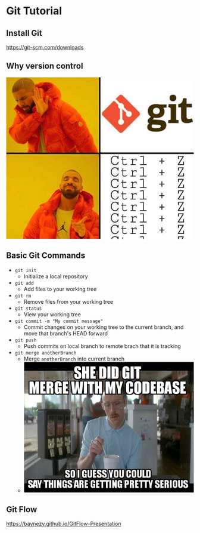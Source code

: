 # Git Tutorial

## Install Git

https://git-scm.com/downloads

## Why version control

![Git meme](gitmeme.jpg?raw=true "Title")

## Basic Git Commands

* `git init`
  * Initialize a local repository
* `git add`
  * Add files to your working tree
* `git rm`
  * Remove files from your working tree
* `git status`
  * View your working tree
* `git commit -m "My commit message"`
  * Commit changes on your working tree to the current branch, and move that branch's HEAD forward
* `git push`
  * Push commits on local branch to remote brach that it is tracking
* `git merge anotherBranch`
  * Merge `anotherBranch` into current branch
  * ![Merge meme](mergememe.jpg?raw=true "Title")
  
## Git Flow

https://baynezy.github.io/GitFlow-Presentation
